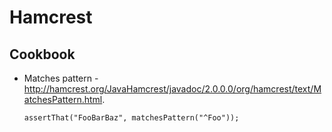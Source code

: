 # Hamcrest

## Cookbook

- Matches pattern - <http://hamcrest.org/JavaHamcrest/javadoc/2.0.0.0/org/hamcrest/text/MatchesPattern.html>.

    ```
    assertThat("FooBarBaz", matchesPattern("^Foo"));
    ```
